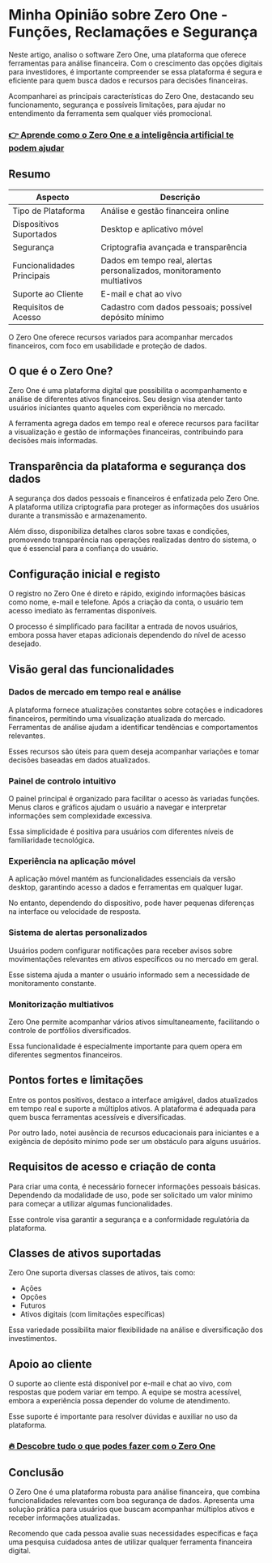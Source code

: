# Minha Opinião sobre Zero One  - Funções, Reclamações e Segurança
   
Neste artigo, analiso o software Zero One, uma plataforma que oferece ferramentas para análise financeira. Com o crescimento das opções digitais para investidores, é importante compreender se essa plataforma é segura e eficiente para quem busca dados e recursos para decisões financeiras.

Acompanharei as principais características do Zero One, destacando seu funcionamento, segurança e possíveis limitações, para ajudar no entendimento da ferramenta sem qualquer viés promocional.

### [👉 Aprende como o Zero One e a inteligência artificial te podem ajudar](https://tinyurl.com/23wsd3p7)
## Resumo  

| Aspecto                  | Descrição                                      |
|--------------------------|------------------------------------------------|
| Tipo de Plataforma       | Análise e gestão financeira online             |
| Dispositivos Suportados  | Desktop e aplicativo móvel                       |
| Segurança               | Criptografia avançada e transparência           |
| Funcionalidades Principais | Dados em tempo real, alertas personalizados, monitoramento multiativos |
| Suporte ao Cliente       | E-mail e chat ao vivo                            |
| Requisitos de Acesso     | Cadastro com dados pessoais; possível depósito mínimo |

O Zero One oferece recursos variados para acompanhar mercados financeiros, com foco em usabilidade e proteção de dados.

## O que é o Zero One?  
Zero One é uma plataforma digital que possibilita o acompanhamento e análise de diferentes ativos financeiros. Seu design visa atender tanto usuários iniciantes quanto aqueles com experiência no mercado.

A ferramenta agrega dados em tempo real e oferece recursos para facilitar a visualização e gestão de informações financeiras, contribuindo para decisões mais informadas.

## Transparência da plataforma e segurança dos dados  
A segurança dos dados pessoais e financeiros é enfatizada pelo Zero One. A plataforma utiliza criptografia para proteger as informações dos usuários durante a transmissão e armazenamento.

Além disso, disponibiliza detalhes claros sobre taxas e condições, promovendo transparência nas operações realizadas dentro do sistema, o que é essencial para a confiança do usuário.

## Configuração inicial e registo  
O registro no Zero One é direto e rápido, exigindo informações básicas como nome, e-mail e telefone. Após a criação da conta, o usuário tem acesso imediato às ferramentas disponíveis.

O processo é simplificado para facilitar a entrada de novos usuários, embora possa haver etapas adicionais dependendo do nível de acesso desejado.

## Visão geral das funcionalidades  

### Dados de mercado em tempo real e análise  
A plataforma fornece atualizações constantes sobre cotações e indicadores financeiros, permitindo uma visualização atualizada do mercado. Ferramentas de análise ajudam a identificar tendências e comportamentos relevantes.

Esses recursos são úteis para quem deseja acompanhar variações e tomar decisões baseadas em dados atualizados.

### Painel de controlo intuitivo  
O painel principal é organizado para facilitar o acesso às variadas funções. Menus claros e gráficos ajudam o usuário a navegar e interpretar informações sem complexidade excessiva.

Essa simplicidade é positiva para usuários com diferentes níveis de familiaridade tecnológica.

### Experiência na aplicação móvel  
A aplicação móvel mantém as funcionalidades essenciais da versão desktop, garantindo acesso a dados e ferramentas em qualquer lugar.

No entanto, dependendo do dispositivo, pode haver pequenas diferenças na interface ou velocidade de resposta.

### Sistema de alertas personalizados  
Usuários podem configurar notificações para receber avisos sobre movimentações relevantes em ativos específicos ou no mercado em geral.

Esse sistema ajuda a manter o usuário informado sem a necessidade de monitoramento constante.

### Monitorização multiativos  
Zero One permite acompanhar vários ativos simultaneamente, facilitando o controle de portfólios diversificados.

Essa funcionalidade é especialmente importante para quem opera em diferentes segmentos financeiros.

## Pontos fortes e limitações  
Entre os pontos positivos, destaco a interface amigável, dados atualizados em tempo real e suporte a múltiplos ativos. A plataforma é adequada para quem busca ferramentas acessíveis e diversificadas.

Por outro lado, notei ausência de recursos educacionais para iniciantes e a exigência de depósito mínimo pode ser um obstáculo para alguns usuários.

## Requisitos de acesso e criação de conta  
Para criar uma conta, é necessário fornecer informações pessoais básicas. Dependendo da modalidade de uso, pode ser solicitado um valor mínimo para começar a utilizar algumas funcionalidades.

Esse controle visa garantir a segurança e a conformidade regulatória da plataforma.

## Classes de ativos suportadas  
Zero One suporta diversas classes de ativos, tais como:  

- Ações  
- Opções  
- Futuros  
- Ativos digitais (com limitações específicas)  

Essa variedade possibilita maior flexibilidade na análise e diversificação dos investimentos.

## Apoio ao cliente  
O suporte ao cliente está disponível por e-mail e chat ao vivo, com respostas que podem variar em tempo. A equipe se mostra acessível, embora a experiência possa depender do volume de atendimento.

Esse suporte é importante para resolver dúvidas e auxiliar no uso da plataforma.

### [🔥 Descobre tudo o que podes fazer com o Zero One](https://tinyurl.com/23wsd3p7)
## Conclusão  
O Zero One é uma plataforma robusta para análise financeira, que combina funcionalidades relevantes com boa segurança de dados. Apresenta uma solução prática para usuários que buscam acompanhar múltiplos ativos e receber informações atualizadas.

Recomendo que cada pessoa avalie suas necessidades específicas e faça uma pesquisa cuidadosa antes de utilizar qualquer ferramenta financeira digital.